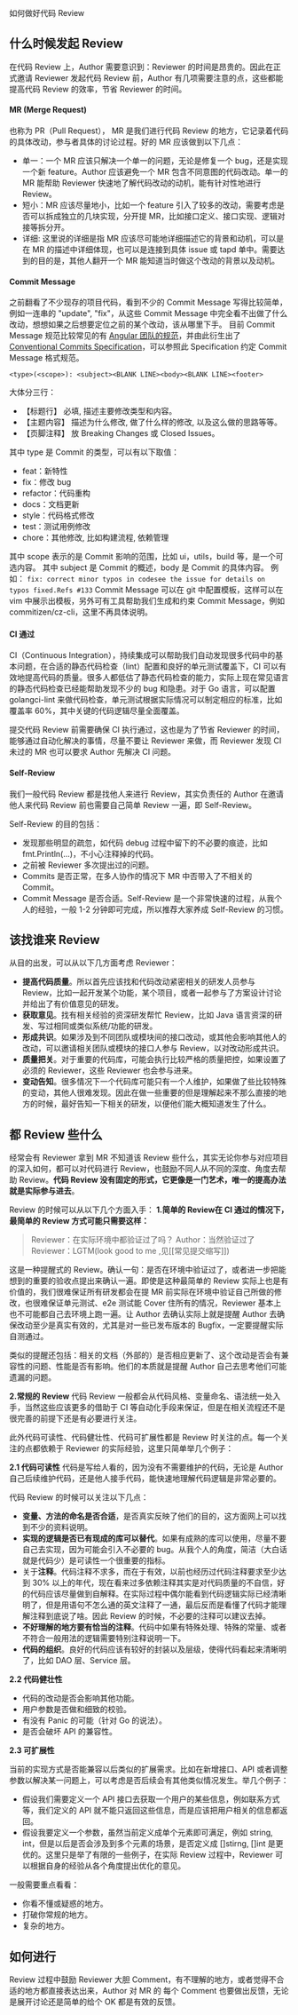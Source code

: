 如何做好代码 Review
## 什么时候发起 Review
在代码 Review 上，Author 需要意识到：Reviewer 的时间是昂贵的。因此在正式邀请 Reviewer 发起代码 Review 前，Author 有几项需要注意的点，这些都能提高代码 Review 的效率，节省 Reviewer 的时间。
#### MR (Merge Request)
也称为 PR（Pull Request）， MR 是我们进行代码 Review 的地方，它记录着代码的具体改动，参与者具体的讨论过程。好的 MR 应该做到以下几点：
- 单一：一个 MR 应该只解决一个单一的问题，无论是修复一个 bug，还是实现一个新 feature。Author 应该避免一个 MR 包含不同意图的代码改动。单一的 MR 能帮助 Reviewer 快速地了解代码改动的动机，能有针对性地进行 Review。 
- 短小：MR 应该尽量地小，比如一个 feature 引入了较多的改动，需要考虑是否可以拆成独立的几块实现，分开提 MR，比如接口定义、接口实现、逻辑对接等拆分开。 
- 详细: 这里说的详细是指 MR 应该尽可能地详细描述它的背景和动机，可以是在 MR 的描述中详细体现，也可以是连接到具体 issue 或 tapd 单中。需要达到的目的是，其他人翻开一个 MR 能知道当时做这个改动的背景以及动机。
#### Commit Message
之前翻看了不少现存的项目代码，看到不少的 Commit Message 写得比较简单，例如一连串的 "update", "fix"，从这些 Commit Message 中完全看不出做了什么改动，想想如果之后想要定位之前的某个改动，该从哪里下手。
目前 Commit Message 规范比较常见的有 [Angular 团队的规范](https://github.com/angular/angular.js/blob/master/DEVELOPERS.md#-git-commit-guidelines)，并由此衍生出了 [Conventional Commits Specification](https://www.conventionalcommits.org/en/v1.0.0/)，可以参照此 Specification 约定 Commit Message 格式规范。

`<type>(<scope>): <subject><BLANK LINE><body><BLANK LINE><footer>`

大体分三行：
- 【标题行】 必填, 描述主要修改类型和内容。
- 【主题内容】 描述为什么修改, 做了什么样的修改, 以及这么做的思路等等。
- 【页脚注释】 放 Breaking Changes 或 Closed Issues。

其中 type 是 Commit 的类型，可以有以下取值：
- feat：新特性
- fix：修改 bug
- refactor：代码重构
- docs：文档更新
- style：代码格式修改
- test：测试用例修改
- chore：其他修改, 比如构建流程, 依赖管理

其中 scope 表示的是 Commit 影响的范围，比如 ui，utils，build 等，是一个可选内容。
其中 subject 是 Commit 的概述，body 是 Commit 的具体内容。
例如：
`fix: correct minor typos in codesee the issue for details on typos fixed.Refs #133`
Commit Message 可以在 git 中配置模板，这样可以在 vim 中展示出模板，另外可有工具帮助我们生成和约束 Commit Message，例如 commitizen/cz-cli，这里不再具体说明。

#### CI 通过
CI（Continuous Integration），持续集成可以帮助我们自动发现很多代码中的基本问题，在合适的静态代码检查（lint）配置和良好的单元测试覆盖下，CI 可以有效地提高代码的质量。很多人都低估了静态代码检查的能力，实际上现在常见语言的静态代码检查已经能帮助发现不少的 bug 和隐患。对于 Go 语言，可以配置 golangci-lint 来做代码检查，单元测试根据实际情况可以制定相应的标准，比如覆盖率 60%，其中关键的代码逻辑尽量全面覆盖。

提交代码 Review 前需要确保 CI 执行通过，这也是为了节省 Reviewer 的时间，能够通过自动化解决的事情，尽量不要让 Reviewer 来做，而 Reviewer 发现 CI 未过的 MR 也可以要求 Author 先解决 CI 问题。
#### Self-Review
我们一般代码 Review 都是找他人来进行 Review，其实负责任的 Author 在邀请他人来代码 Review 前也需要自己简单 Review 一遍，即 Self-Review。

Self-Review 的目的包括：
- 发现那些明显的疏忽，如代码 debug 过程中留下的不必要的痕迹，比如 fmt.Println(...)，不小心注释掉的代码。
- 之前被 Reviewer 多次提出过的问题。
- Commits 是否正常，在多人协作的情况下 MR 中否带入了不相关的 Commit。
- Commit Message 是否合适。Self-Review 是一个非常快速的过程，从我个人的经验，一般 1-2 分钟即可完成，所以推荐大家养成 Self-Review 的习惯。


## 该找谁来 Review
从目的出发，可以从以下几方面考虑 Reviewer：
- **提高代码质量**。所以首先应该找和代码改动紧密相关的研发人员参与 Review，比如一起开发某个功能，某个项目，或者一起参与了方案设计讨论并给出了有价值意见的研发。
- **获取意见**。找有相关经验的资深研发帮忙 Review，比如 Java 语言资深的研发、写过相同或类似系统/功能的研发。
- **形成共识**。如果涉及到不同团队或模块间的接口改动，或其他会影响其他人的改动，可以邀请相关团队或模块的接口人参与 Review，以对改动形成共识。
- **质量把关**。对于重要的代码库，可能会执行比较严格的质量把控，如果设置了必须的 Reviewer，这些 Reviewer 也会参与进来。
- **变动告知**。很多情况下一个代码库可能只有一个人维护，如果做了些比较特殊的变动，其他人很难发现。因此在做一些重要的但是理解起来不那么直接的地方的时候，最好告知一下相关的研发，以便他们能大概知道发生了什么。
## 都 Review 些什么
经常会有 Reviewer 拿到 MR 不知道该 Review 些什么，其实无论你参与对应项目的深入如何，都可以对代码进行 Review，也鼓励不同人从不同的深度、角度去帮助 Review。**代码 Review 没有固定的形式，它更像是一门艺术，唯一的提高办法就是实际参与进去**。

Review 的时候可以从以下几个方面入手：
**1.简单的 Review在 CI 通过的情况下，最简单的 Review 方式可能只需要这样：**
>Reviewer：在实际环境中都验证过了吗？ 
>Author：当然验证过了 
>Reviewer：LGTM(look good to me ,见[[常见提交缩写]])

这是一种提醒式的 Review。确认一句：是否在环境中验证过了，或者进一步把能想到的重要的验收点提出来确认一遍。即使是这种最简单的 Review 实际上也是有价值的，我们很难保证所有研发都会在提 MR 前实际在环境中验证自己所做的修改，也很难保证单元测试、e2e 测试能 Cover 住所有的情况，Reviewer 基本上也不可能都自己去环境上跑一遍。让 Author 去确认实际上就是提醒 Author 去确保改动至少是真实有效的，尤其是对一些已发布版本的 Bugfix，一定要提醒实际自测通过。

类似的提醒还包括：相关的文档（外部的）是否相应更新了、这个改动是否会有兼容性的问题、性能是否有影响。他们的本质就是提醒 Author 自己去思考他们可能遗漏的问题。

**2.常规的 Review**
代码 Review 一般都会从代码风格、变量命名、语法统一处入手，当然这些应该更多的借助于 CI 等自动化手段来保证，但是在相关流程还不是很完善的前提下还是有必要进行关注。

此外代码可读性、代码健壮性、代码可扩展性都是 Review 时关注的点。每一个关注的点都依赖于 Reviewer 的实际经验，这里只简单举几个例子：

**2.1 代码可读性** 
代码是写给人看的，因为没有不需要维护的代码，无论是 Author 自己后续维护代码，还是他人接手代码，能快速地理解代码逻辑是非常必要的。

代码 Review 的时候可以关注以下几点：
- **变量、方法的命名是否合适**，是否真实反映了他们的目的，这方面网上可以找到不少的资料说明。 
- **实现的逻辑是否已有现成的库可以替代**。如果有成熟的库可以使用，尽量不要自己去实现，因为可能会引入不必要的 bug。从我个人的角度，简洁（大白话就是代码少）是可读性一个很重要的指标。 
- 关于**注释**。代码注释不求多，而在于有效，以前也经历过代码注释要求至少达到 30% 以上的年代，现在看来过多依赖注释其实是对代码质量的不自信，好的代码应该尽量做到自解释。在实际过程中偶尔能看到代码逻辑实际已经清晰明了，但是用语句不怎么通的英文注释了一通，最后反而是看懂了代码才能理解注释到底说了啥。因此 Review 的时候，不必要的注释可以建议去掉。 
- **不好理解的地方要有恰当的注释**。代码中如果有特殊处理、特殊的常量、或者不符合一般用法的逻辑需要特别注释说明一下。 
- **代码的组织**。良好的代码应该有较好的封装以及层级，使得代码看起来清晰明了，比如 DAO 层、Service 层。

**2.2 代码健壮性** 
- 代码的改动是否会影响其他功能。
- 用户参数是否做和细致的校验。
- 有没有 Panic 的可能（针对 Go 的说法）。
- 是否会破坏 API 的兼容性。

**2.3 可扩展性**

当前的实现方式是否能兼容以后类似的扩展需求。比如在新增接口、API 或者调整参数以解决某一问题上，可以考虑是否后续会有其他类似情况发生。举几个例子：
- 假设我们需要定义一个 API 接口去获取一个用户的某些信息，例如联系方式等，我们定义的 API 就不能只返回这些信息，而是应该把用户相关的信息都返回。
- 假设我要定义一个参数，虽然当前定义成单个元素即可满足，例如 string, int，但是以后是否会涉及到多个元素的场景，是否定义成 []stirng, []int 是更优的。这里只是举了有限的一些例子，在实际 Review 过程中，Reviewer 可以根据自身的经验从各个角度提出优化的意见。

一般需要重点看看：
- 你看不懂或疑惑的地方。
- 打破你常规的地方。
- 复杂的地方。

## 如何进行

Review 过程中鼓励 Reviewer 大胆 Comment，有不理解的地方，或者觉得不合适的地方都直接表达出来，Author 对 MR 的 每个 Comment 也要做出反馈，无论是展开讨论还是简单的给个 OK 都是有效的反馈。
